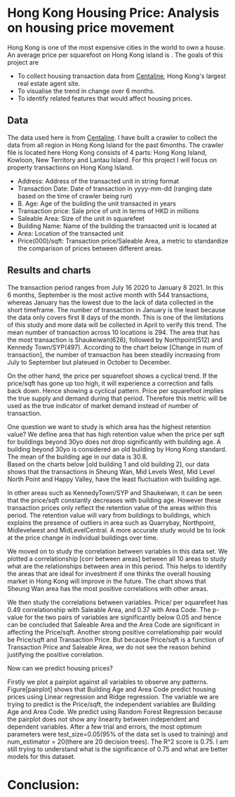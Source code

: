 
# Hong Kong Housing Price: Analysis on housing price movement

Hong Kong is one of the most expensive cities in the world to own a house. An average price per squarefoot on Hong Kong island is . The goals of this project are 
* To collect housing transaction data from [Centaline](http://www1.centadata.com/ephome.aspx), Hong Kong's largest real estate agent site. 
* To visualise the trend in change over 6 months.
* To identify related features that would affect housing prices.

## Data 
The data used here is from [Centaline](http://www1.centadata.com/ephome.aspx). 
I have built a crawler to collect the data from all region in Hong Kong Island for the past 6months. The crawler file is located here
Hong Kong consists of 4 parts: Hong Kong Island, Kowloon, New Territory and Lantau Island.  For this project I will focus on property transactions on Hong Kong Island.

* Address: Address of the transacted unit in string format
* Transaction Date: Date of transaction in yyyy-mm-dd (ranging date based on the time of crawler being run)
* B. Age: Age of the building the unit transacted in years
* Transaction price: Sale price of unit in terms of HKD in millions
* Saleable Area: Size of the unit in squarefeet
* Building Name: Name of the building the transacted unit is located at
* Area: Location of the transacted unit
* Price(000)/sqft: Transaction price/Saleable Area, a metric to standardize the comparison of prices between different areas.

## Results and charts
The transaction period ranges from July 16 2020 to January 8 2021. In this 6 months, September is the most active month with 544 transactions, whereas January has the lowest due to the lack of data collected in the short timeframe. 
The number of transaction in January is the least because the data only covers first 8 days of the month. This is one of the limitations of this study and more data will be collected in 
April to verify this trend.
The mean number of transaction across 10 locations is 294. The area that has the most transaction is Shaukeiwan(626), followed by Northpoint(512) and Kennedy Town/SYP(497). 
According to the chart below [Change in num of transaction], the number of transaction has been steadily increasing from July to September but plateued in October to December.


On the other hand, the price per squarefoot shows a cyclical trend. If the price/sqft has gone up too high, it will experience a correction and falls back down. Hence showing a cyclical pattern. 
Price per squarefoot implies the true supply and demand during that period. Therefore this metric will be used as the true indicator of market demand instead of number of transaction.

One question we want to study is which area has the highest retention value? We define area that has high retention value when the price per sqft for buildings beyond 30yo does 
not drop significantly with building age. A building beyond 30yo is considered an old building by Hong Kong standard. The mean of the building age in our data is 30.8.  
Based on the charts below [old building 1 and old building 2], our data shows that the transactions in Sheung Wan, Mid Levels West,
Mid Level North Point and Happy Valley, have the least fluctuation with building age. 

In other areas such as KennedyTown/SYP and Shaukeiwan, it can be seen that the price/sqft constantly decreases with building age. 
However these transaction prices only reflect the retention value of the areas within this period. The retention value will vary from buildings to buildings, which explains the presence of outliers in area such as Quarrybay, Northpoint, Midlevelwest and MidLevelCentral.
A more accurate study would be to look at the price change in individual buildings over time. 


We moved on to study the correlation between variables in this data set.
We plotted a correlationship [corr between areas] between all 10 areas to study what are the relationships between area in this period. 
This helps to identify the areas that are ideal for investment if one thinks the overall housing market in Hong Kong will improve in the future. 
The chart shows that Sheung Wan area has the most positive correlations with other areas.

We then study the correlations between variables. Price/ per squarefeet has 0.49 correlationship with Saleable Area, and 0.37 with Area Code.
The p-value for the two pairs of variables are significantly below 0.05 and hence can be concluded that Saleable Area and the Area Code are significant in affecting the Price/sqft.
Another strong positive correlationship pair would be Price/sqft and Transaction Price. But because Price/sqft is a function of Transaction Price and Saleable Area, we do not see the reason behind justifying the positive correlation.


Now can we predict housing prices?

Firstly we plot a pairplot against all variables to observe any patterns. Figure[pairplot] shows that Building Age and Area Code predict housing prices using Linear regression and Ridge regression. The variable we are trying to predict is the Price/sqft, the independent variables are Building Age and 
Area Code. We predict using Random Forest Regression because the pairplot does not show any linearity between independent and dependent variables. After a few trial and errors, the most optimum parameters were test_size=0.05(95% of the data set is used to training) and num_estimator = 20(there are 20 decision trees). 
The R^2 score is 0.75. I am still trying to understand what is the significance of 0.75 and what are better models for this dataset.

# Conclusion: 



